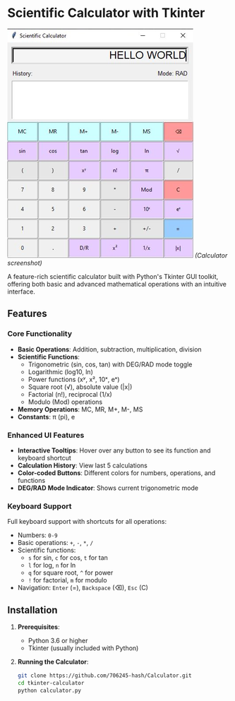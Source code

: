 # Scientific Calculator with Tkinter

![Calculator Screenshot](calculator/calc.jpg) 
*(Calculator screenshot)*

A feature-rich scientific calculator built with Python's Tkinter GUI toolkit, offering both basic and advanced mathematical operations with an intuitive interface.

## Features

### Core Functionality
- **Basic Operations**: Addition, subtraction, multiplication, division
- **Scientific Functions**:
  - Trigonometric (sin, cos, tan) with DEG/RAD mode toggle
  - Logarithmic (log10, ln)
  - Power functions (xʸ, x², 10ˣ, eˣ)
  - Square root (√), absolute value (|x|)
  - Factorial (n!), reciprocal (1/x)
  - Modulo (Mod) operations
- **Memory Operations**: MC, MR, M+, M-, MS
- **Constants**: π (pi), e

### Enhanced UI Features
- **Interactive Tooltips**: Hover over any button to see its function and keyboard shortcut
- **Calculation History**: View last 5 calculations
- **Color-coded Buttons**: Different colors for numbers, operations, and functions
- **DEG/RAD Mode Indicator**: Shows current trigonometric mode

### Keyboard Support
Full keyboard support with shortcuts for all operations:
- Numbers: `0-9`
- Basic operations: `+`, `-`, `*`, `/`
- Scientific functions: 
  - `s` for sin, `c` for cos, `t` for tan
  - `l` for log, `n` for ln
  - `q` for square root, `^` for power
  - `!` for factorial, `m` for modulo
- Navigation: `Enter` (=), `Backspace` (⌫), `Esc` (C)

## Installation

1. **Prerequisites**:
   - Python 3.6 or higher
   - Tkinter (usually included with Python)

2. **Running the Calculator**:
   ```bash
   git clone https://github.com/706245-hash/Calculator.git
   cd tkinter-calculator
   python calculator.py
